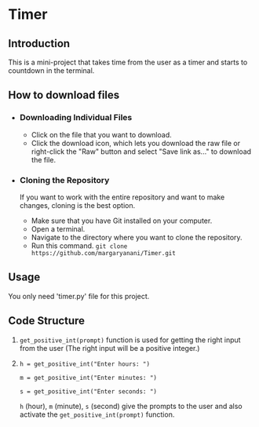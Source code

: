 # Timer

## Introduction
This is a mini-project that takes time from the user as a timer and starts to countdown in the terminal. 

## How to download files

- ### Downloading Individual Files
  - Click on the file that you want to download.
  - Click the download icon, which lets you download the raw file or right-click the "Raw" button and select "Save link as..." to download the file.
- ### Cloning the Repository
  If you want to work with the entire repository and want to make changes, cloning is the best option.
  
  - Make sure that you have Git installed on your computer.
  - Open a terminal.
  - Navigate to the directory where you want to clone the repository.
  - Run this command. ` git clone https://github.com/margaryanani/Timer.git `
 
## Usage

You only need 'timer.py' file for this project. 

## Code Structure

1. `get_positive_int(prompt)` function is used for getting the right input from the user (The right input will be a positive integer.)
2.  `h = get_positive_int("Enter hours: ")`

    `m = get_positive_int("Enter minutes: ")`
    
    `s = get_positive_int("Enter seconds: ")`
    
    `h` (hour), `m` (minute), `s` (second) give the prompts to the user and also activate the `get_positive_int(prompt)` function.




